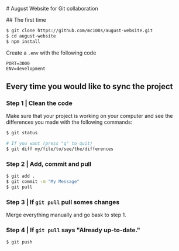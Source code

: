 # August Website for Git collaboration

## The first time

```sh
$ git clone https://github.com/mc100s/august-website.git
$ cd august-website
$ npm install
```

Create a `.env` with the following code
```
PORT=3000
ENV=development
```

## Every time you would like to sync the project

### Step 1 | Clean the code

Make sure that your project is working on your computer and see the differences you made with the following commands:

```sh
$ git status

# If you want (press "q" to quit)
$ git diff my/file/to/see/the/differences
```

### Step 2 | Add, commit and pull

```sh
$ git add .
$ git commit -m "My Message"
$ git pull
```

### Step 3 | If `git pull` pull somes changes

Merge everything manually and go bask to step 1.

### Step 4 | If `git pull` says "Already up-to-date."

```sh
$ git push
```
